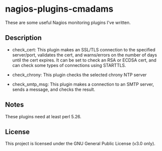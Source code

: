 # nagios-plugins-cmadams

These are some useful Nagios monitoring plugins I've written.

## Description

* check_cert: 
	This plugin makes an SSL/TLS connection to the specified server/port,
	validates the cert, and warns/errors on the number of days until the
	cert expires. It can be set to check an RSA or ECDSA cert, and can check
	some types of connections using STARTTLS.

* check_chrony: 
	This plugin checks the selected chrony NTP server

* check_smtp_msg:
	This plugin makes a connection to an SMTP server, sends a message, and
	checks the result.

## Notes

These plugins need at least perl 5.26.

## License

This project is licensed under the GNU General Public License (v3.0 only).
